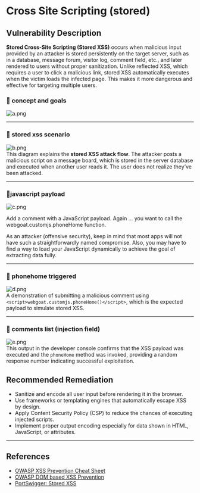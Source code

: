 # Cross Site Scripting (stored)

## Vulnerability Description

**Stored Cross-Site Scripting (Stored XSS)** occurs when malicious input provided by an attacker is stored persistently on the target server, such as in a database, message forum, visitor log, comment field, etc., and later rendered to users without proper sanitization. Unlike reflected XSS, which requires a user to click a malicious link, stored XSS automatically executes when the victim loads the infected page. This makes it more dangerous and effective for targeting multiple users.


### 🔹 concept and goals  
![a.png](https://github.com/user-attachments/assets/6b373da5-cdbb-444e-a8ef-d3a2e38ab008)  

---

### 🔹 stored xss scenario  
![b.png](https://github.com/user-attachments/assets/b33e181c-c434-4899-9c45-da925dbb3870)  
This diagram explains the **stored XSS attack flow**. The attacker posts a malicious script on a message board, which is stored in the server database and executed when another user reads it. The user does not realize they’ve been attacked.

---

### 🔹javascript payload  
![c.png](https://github.com/user-attachments/assets/dc532aa4-2dfb-40d0-b7aa-fcc5b695e973)  

Add a comment with a JavaScript payload. Again … you want to call the webgoat.customjs.phoneHome function.

As an attacker (offensive security), keep in mind that most apps will not have such a straightforwardly named compromise. Also, you may have to find a way to load your JavaScript dynamically to achieve the goal of extracting data fully.

---

### 🔹 phonehome triggered  
![d.png](https://github.com/user-attachments/assets/f8f1847e-4fcc-4d76-b42b-484ff3cf3930)  
A demonstration of submitting a malicious comment using `<script>webgoat.customjs.phoneHome()</script>`, which is the expected payload to simulate stored XSS.


---

### 🔹 comments list (injection field)  
![e.png](https://github.com/user-attachments/assets/6a6c81c8-491e-4af3-a399-21a54cbe31e6)  
This output in the developer console confirms that the XSS payload was executed and the `phoneHome` method was invoked, providing a random response number indicating successful exploitation.



## Recommended Remediation

- Sanitize and encode all user input before rendering it in the browser.
- Use frameworks or templating engines that automatically escape XSS by design.
- Apply Content Security Policy (CSP) to reduce the chances of executing injected scripts.
- Implement proper output encoding especially for data shown in HTML, JavaScript, or attributes.

---

## References

- [OWASP XSS Prevention Cheat Sheet](https://cheatsheetseries.owasp.org/cheatsheets/Cross_Site_Scripting_Prevention_Cheat_Sheet.html)
- [OWASP DOM based XSS Prevention](https://cheatsheetseries.owasp.org/cheatsheets/DOM_based_XSS_Prevention_Cheat_Sheet.html)
- [PortSwigger: Stored XSS](https://portswigger.net/web-security/cross-site-scripting/stored)
